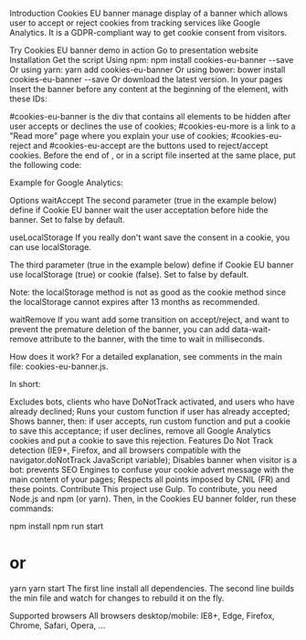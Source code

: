 Introduction
Cookies EU banner manage display of a banner which allows user to accept or reject cookies from tracking services like Google Analytics. It is a GDPR-compliant way to get cookie consent from visitors.

Try Cookies EU banner demo in action
Go to presentation website
Installation
Get the script
Using npm: npm install cookies-eu-banner --save
Or using yarn: yarn add cookies-eu-banner
Or using bower: bower install cookies-eu-banner --save
Or download the latest version.
In your pages
Insert the banner before any content at the beginning of the <body> element, with these IDs:

<div id="cookies-eu-banner" style="display: none;">
    By continuing to visit this site, you accept the use of cookies by Google Analytics for statistical purposes.
    <a href="./read-more.html" id="cookies-eu-more">Read more</a>
    <button id="cookies-eu-reject">Reject</button>
    <button id="cookies-eu-accept">Accept</button>
</div>
#cookies-eu-banner is the div that contains all elements to be hidden after user accepts or declines the use of cookies;
#cookies-eu-more is a link to a "Read more" page where you explain your use of cookies;
#cookies-eu-reject and #cookies-eu-accept are the buttons used to reject/accept cookies.
Before the end of <body>, or in a script file inserted at the same place, put the following code:

<script src="cookies-eu-banner/dist/cookies-eu-banner.min.js"></script>
<script>
    new CookiesEuBanner(function () {
        // Your code to launch when user accept cookies
    });
</script>
Example for Google Analytics:

<script src="cookies-eu-banner/dist/cookies-eu-banner.min.js"></script>
<script>
    new CookiesEuBanner(function () {
        (function(i,s,o,g,r,a,m){i['GoogleAnalyticsObject']=r;i[r]=i[r]||function(){
        (i[r].q=i[r].q||[]).push(arguments)},i[r].l=1*new Date();a=s.createElement(o),
        m=s.getElementsByTagName(o)[0];a.async=1;a.src=g;m.parentNode.insertBefore(a,m)
        })(window,document,'script','//www.google-analytics.com/analytics.js','ga');

        // Don't forget to put your own UA-XXXXXXXX-X code
        ga('create', 'UA-XXXXXXXX-X', 'auto');
        ga('send', 'pageview');
    });
</script>
Options
waitAccept
The second parameter (true in the example below) define if Cookie EU banner wait the user acceptation before hide the banner. Set to false by default.

<script>
    new CookiesEuBanner(function () {
        // Your code to launch when user accept cookies
    }, true);
</script>
useLocalStorage
If you really don't want save the consent in a cookie, you can use localStorage.

The third parameter (true in the example below) define if Cookie EU banner use localStorage (true) or cookie (false). Set to false by default.

Note: the localStorage method is not as good as the cookie method since the localStorage cannot expires after 13 months as recommended.

<script>
    new CookiesEuBanner(function () {
        // Your code to launch when user accept cookies
    }, false, true);
</script>
waitRemove
If you want add some transition on accept/reject, and want to prevent the premature deletion of the banner, you can add data-wait-remove attribute to the banner, with the time to wait in milliseconds.

<div id="cookies-eu-banner" style="display: none;" data-wait-remove="250">
    <!-- ... -->
</div>
How does it work?
For a detailed explanation, see comments in the main file: cookies-eu-banner.js.

In short:

Excludes bots, clients who have DoNotTrack activated, and users who have already declined;
Runs your custom function if user has already accepted;
Shows banner, then:
if user accepts, run custom function and put a cookie to save this acceptance;
if user declines, remove all Google Analytics cookies and put a cookie to save this rejection.
Features
Do Not Track detection (IE9+, Firefox, and all browsers compatible with the navigator.doNotTrack JavaScript variable);
Disables banner when visitor is a bot: prevents SEO Engines to confuse your cookie advert message with the main content of your pages;
Respects all points imposed by CNIL (FR) and these points.
Contribute
This project use Gulp. To contribute, you need Node.js and npm (or yarn). Then, in the Cookies EU banner folder, run these commands:

npm install
npm run start

# or

yarn
yarn start
The first line install all dependencies. The second line builds the min file and watch for changes to rebuild it on the fly.

Supported browsers
All browsers desktop/mobile: IE8+, Edge, Firefox, Chrome, Safari, Opera, ...